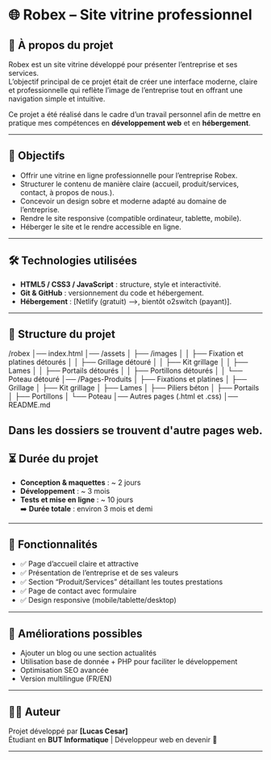 # 🌐 Robex – Site vitrine professionnel

## 📖 À propos du projet

Robex est un site vitrine développé pour présenter l’entreprise et ses services.  
L’objectif principal de ce projet était de créer une interface moderne, claire et professionnelle qui reflète l’image de l’entreprise tout en offrant une navigation simple et intuitive.

Ce projet a été réalisé dans le cadre d’un travail personnel afin de mettre en pratique mes compétences en **développement web** et en **hébergement**.

---

## 🎯 Objectifs

- Offrir une vitrine en ligne professionnelle pour l’entreprise Robex.
- Structurer le contenu de manière claire (accueil, produit/services, contact, à propos de nous.).
- Concevoir un design sobre et moderne adapté au domaine de l’entreprise.
- Rendre le site responsive (compatible ordinateur, tablette, mobile).
- Héberger le site et le rendre accessible en ligne.

---

## 🛠️ Technologies utilisées

- **HTML5 / CSS3 / JavaScript** : structure, style et interactivité.
- **Git & GitHub** : versionnement du code et hébergement.
- **Hébergement** : [Netlify (gratuit) -->, bientôt o2switch (payant)].

---

## 📂 Structure du projet

/robex
│── index.html
│── /assets
│ ├── /images
│ │ ├── Fixation et platines détourés
│ │ ├── Grillage détouré
│ │ ├── Kit grillage
│ │ ├── Lames
│ │ ├── Portails détourés
│ │ ├── Portillons détourés
│ │ └── Poteau détouré
│── /Pages-Produits
│ ├── Fixations et platines
│ ├── Grillage
│ ├── Kit grillage
│ ├── Lames
│ ├── Piliers béton
│ ├── Portails
│ ├── Portillons
│ └── Poteau
│── Autres pages (.html et .css)
│── README.md

## Dans les dossiers se trouvent d'autre pages web.

## ⏳ Durée du projet

- **Conception & maquettes** : ~ 2 jours
- **Développement** : ~ 3 mois
- **Tests et mise en ligne** : ~ 10 jours  
  ➡️ **Durée totale** : environ 3 mois et demi

---

## 🚀 Fonctionnalités

- ✅ Page d’accueil claire et attractive
- ✅ Présentation de l’entreprise et de ses valeurs
- ✅ Section “Produit/Services” détaillant les toutes prestations
- ✅ Page de contact avec formulaire
- ✅ Design responsive (mobile/tablette/desktop)

---

## 🔮 Améliorations possibles

- Ajouter un blog ou une section actualités
- Utilisation base de donnée + PHP pour faciliter le développement
- Optimisation SEO avancée
- Version multilingue (FR/EN)

---

## 👨‍💻 Auteur

Projet développé par **[Lucas Cesar]**  
Étudiant en **BUT Informatique** | Développeur web en devenir 🚀

---
